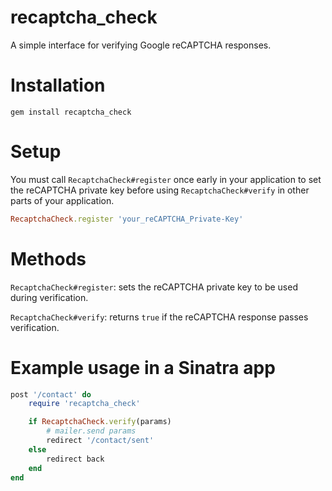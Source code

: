 # recaptcha_check
A simple interface for verifying Google reCAPTCHA responses.

# Installation
```
gem install recaptcha_check
```

# Setup
You must call `RecaptchaCheck#register` once early in your application to set the reCAPTCHA private key before using `RecaptchaCheck#verify` in other parts of your application. 

```Ruby
RecaptchaCheck.register 'your_reCAPTCHA_Private-Key'
```

# Methods
`RecaptchaCheck#register`: sets the reCAPTCHA private key to be used during verification.

`RecaptchaCheck#verify`: returns `true` if the reCAPTCHA response passes verification.

# Example usage in a Sinatra app
```Ruby
post '/contact' do
    require 'recaptcha_check'

    if RecaptchaCheck.verify(params)
        # mailer.send params
        redirect '/contact/sent'
    else
        redirect back
    end
end
```